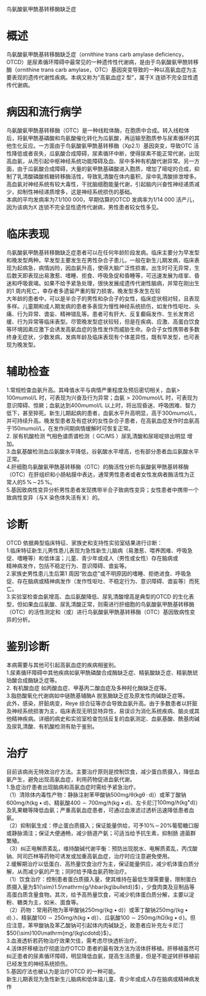 鸟氨酸氨甲酰基转移酶缺乏症  
# 概述  
鸟氨酸氨甲酰基转移酶缺乏症（ornithine trans carb amylase deficiency，OTCD）是尿素循环障碍中最常见的一种遗传性代谢病，是由于鸟氨酸氨甲酰转移酶（ornithine trans carb amylase，OTC）基因突变导致的一种以高氨血症为主要表现的遗传代谢性疾病。本病又称为“高氨血症2 型”，属于X 连锁不完全显性遗传代谢病。  
# 病因和流行病学  
鸟氨酸氨甲酰基转移酶（OTC）是一种线粒体酶，在胞质中合成。转入线粒体后，将氨甲酰基磷酸和鸟氨酸催化转化为瓜氨酸，再运输至胞质参与尿素循环的其他生化反应。一方面由于鸟氨酸氨甲酰基转移酶（$\mathrm{Xp}2.1$）基因突变，导致OTC 活性降低或者丧失，瓜氨酸合成障碍，尿素循环中断，使得尿素不能正常代谢，出现高血氨，从而引起中枢神经系统功能障碍及血、尿中多种有机酸代谢异常。另一方面，由于瓜氨酸合成障碍，大量的氨甲酰基磷酸进入胞质，增加了嘧啶的合成，抑制了乳清酸磷酸核糖转移酶活性，导致乳清酸在体内蓄积，尿中乳清酸排泄增多。高血氨对神经系统有较大毒性，干扰脑细胞能量代谢，引起脑内兴奋性神经递质减少，抑制性神经递质增多，这是神经系统损伤的基础。  
本病的平均发病率为7.1/100 000，早期估算的OTCD 发病率为1/14 000 活产儿，因为该病为X 连锁不完全显性遗传代谢病，男性患者较女性多见。  
# 临床表现  
鸟氨酸氨甲酰基转移酶缺乏症患者可以在任何年龄阶段发病。临床主要分为早发型和晚发型两种。早发型主要发生在男性杂合子患儿，一般在新生儿期发病，临床表现为起病急，病情凶险，因血氨升高，使得大脑广泛性损害。出生时可无异常，生后数天即表现出易激惹、嗜睡、拒食、呼吸急促和昏睡等，可迅速发展为痉挛、昏迷和呼吸衰竭。如果不给予紧急处理，很快发展成遗传代谢性脑病，并常在刚出生的1 周内死亡，幸存者多遗留严重的智力损害。晚发型多发生在较  
大年龄的患者中，可以是半合子的男性和杂合子的女性，临床症状相对轻，且表现多样。儿童期和成人期发病的患者多表现为慢性神经系统损伤，如发作性呕吐、头痛、行为异常、谵妄、精神错乱等。患者可有肝大、反复癫痫发作、生长发育迟缓、行为异常等临床表型。尽管晚发型症状较轻，但是在疾病、应激、高蛋白饮食等环境因素应激下会诱发高氨血症的急性发作而威胁生命。杂合子女性携带者多数终身无症状，少数发病，发病年龄及临床表现有个体差异性，既有早发型，也可表现为晚发型。  
# 辅助检查  
1.常规检查血氨升高。其峰值水平与病情严重程度及预后密切相关，血氨$>\!100mu\mathrm{mol}/\mathrm{L}$ 时，可表现为兴奋及行为异常；血氨${>}200mu\mathrm{mol}/\mathrm{L}$ 时，可表现为意识障碍、惊厥；血氨达到$400mu\mathrm{mol}/\mathrm{L}$ 以上时，将出现昏迷、呼吸困难、智力低下，甚至猝死。新生儿期起病的患者，血氨水平升高明显，高于$300mu\mathrm{mol}/\mathrm{L}$，并可持续升高。晚发型患者及有症状的女性杂合子患者，在高氨血症发作时血氨高于$150mu\mathrm{mol}/\mathrm{L}$，在发作间期病情缓解时可恢复正常。  
2. 尿有机酸检测 气相色谱质谱检测（ GC/MS ）尿乳清酸和尿嘧啶排出明显 增加。  
3.血氨基酸检测血瓜氨酸水平降低，谷氨酸水平增高，也有部分患者血瓜氨酸水平正常。  
4.肝细胞鸟氨酸氨甲酰基转移酶（OTC）的酶活性分析鸟氨酸氨甲酰基转移酶（OTC）在肝组织和小肠粘膜中表达，通常男性患者或者女性发病者酶活性为正常人的$5\,\%\!\sim\!25\,\%$。  
5.基因致病性变异分析男性患者发现携带半合子致病性变异；女性患者中携带一个致病性变异（与X 染色体失活有关）的。  
# 诊断  
OTCD 依据典型临床特征、家族史和支持性实验室结果进行诊断：  
1.临床特征新生儿男性患儿表现为急性新生儿脑病（易激惹、喂养困难、呼吸急促、嗜睡等）和低体温；儿童、青少年或成人（男性或女性）存在脑病或  
精神病发作，包括不稳定行为、意识障碍、谵妄等。  
2.家族史男性患儿生后第1 周因“败血症”或不明原因的嗜睡、拒绝进食、呼吸急促、存在脑病或精神病发作（发作性呕吐、不稳定行为、意识障碍、谵妄等）而死亡。  
3.实验室检查血氨增高、血瓜氨酸降低、尿乳清酸增高是典型的OTCD 的生化表型，但如果血瓜氨酸、尿乳清酸正常，则需进行肝细胞的鸟氨酸氨甲酰基转移酶（OTC）的活性测定和（或）进行鸟氨酸氨甲酰基转移酶（OTC）基因致病性变异的分析。  
# 鉴别诊断  
本病需要与其他可引起高氨血症的疾病相鉴别。  
1.尿素循环障碍中其他疾病如氨甲酰磷酸合成酶缺乏症、精氨酸缺乏症、精氨酰琥珀酸合成酶缺乏症等。  
2. 有机酸血症 如丙酸血症、甲基丙二酸血症及多种羟化酶缺乏症等。  
3.脂肪酸氧化代谢病如中链酰基辅酶A 脱氢酶缺乏症及原发性肉碱缺乏症等。  
此外，感染，肝脏病变，Reye 综合征等亦会导致血氨升高。由于多数患者以肝脏及神经系统损害为主，临床表现无明显特异性，易误诊为消化系统疾病、脑炎或其他精神疾病。详细的病史和实验室检查包括反复的血氨测定、血氨基酸、酰基肉碱及尿乳清酸、有机酸检测有助于鉴别。  
# 治疗  
目前该病尚无特效治疗方法。主要治疗原则是控制饮食，减少蛋白质摄入，降低血氨产生，避免出现高氨血症，利用药物促进血氨代谢。  
1.急症治疗患者出现脑病和高氨血症时需给予紧急治疗。  
（1）清除体内毒性产物：静脉注射苯甲酸钠$500\mathrm{{mg/\theta(kg\theta\!\!\cdot\!\!d)}}$）或苯丁酸钠$600\mathrm{{m}g/\hbar(k g\bullet d)}$、精氨酸$400{\sim}700\mathrm{m}\mathrm{g/\hbar}\left(\mathrm{kg}{\bullet}\mathrm{d}\right)$、左卡尼汀$100\mathrm{{mg/\hbar(kg^{\bullet}d)}}$）及乳果糖等降低血氨；严重高氨血症患者，可通过血液滤过透析迅速降低患者血氨。  
（2）抑制氨生成：停止蛋白质摄入；保证能量供给，可予$10\%\!\sim\!20\%$葡萄糖口服或静脉滴注；保证大便通畅，减少肠道产氨；可适当给予抗生素，抑制肠 道菌群繁殖。  
（3）纠正电解质紊乱，维持酸碱代谢平衡：预防出现脱水、电解质紊乱，丙戊酸钠、阿司匹林等药物可诱发或加重高氨血症，治疗时应注意避免使用。  
2.缓解期治疗以低蛋白、高热量饮食治疗为主，保证能量供应，减少机体蛋白质分解，从而减少氨的产生；同时给予降血氨药物治疗。  
（1）饮食治疗：控制患者蛋白质摄入量，使其维持在最低生理需要量，限制蛋白质摄入量为$1{\sim}1.5\mathrm{g/\hbar(kg\bulletd)}$），少食肉类及豆制品等高蛋白质含量食物。其次，给予高热量饮食，可减少机体蛋白质分解，主要以淀粉、糖类为主，如米、面食等。  
（2）药物：常用药物为苯甲酸钠$250\mathrm{mg/\left(kg\bullet d\right)}$）或苯丁酸钠$250\mathrm{mg/\left(kg\bullet d\right)}.$）、精氨酸$100{\sim}250\mathrm{m}\mathrm{g/\hbar}\left(\mathrm{k}\mathrm{g}{\bullet}\mathrm{d}\right)$）、瓜氨酸$100{\sim}250\mathrm{mg/\hbar\Omega}(\mathrm{kg}\bullet\mathrm{d}\,)$。但应注意，苯甲酸钠及苯乙酸钠可引起体内肉碱缺乏，故患者应补充左卡尼汀$50{\sim}100\mathrm{mg/(kg\cdotd)}$）。  
3.血液透析若药物治疗效果欠佳，需考虑尽快透析治疗。  
4.活体肝移植治疗彻底治疗OTCD 患者的最有效方法为活体肝移植。肝移植虽然可纠正患者的尿素循环障碍，明显降低血氨，提高生活质量，但是不能逆转肝移植前已经发生的神经系统损伤。  
5.基因疗法也被认为是治疗OTCD 的一种可能。  
新生儿期表现为急性新生儿脑病和低体温儿童、青少年或成人存在脑病或精神病发作  
